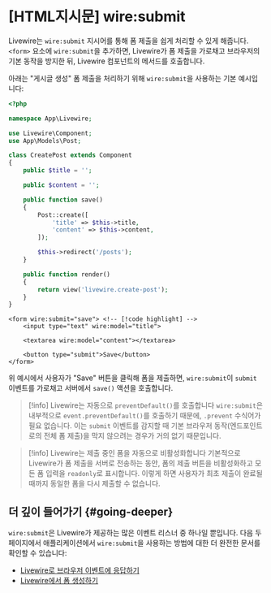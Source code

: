 # [HTML지시문] wire:submit
Livewire는 `wire:submit` 지시어를 통해 폼 제출을 쉽게 처리할 수 있게 해줍니다. `<form>` 요소에 `wire:submit`을 추가하면, Livewire가 폼 제출을 가로채고 브라우저의 기본 동작을 방지한 뒤, Livewire 컴포넌트의 메서드를 호출합니다.

아래는 "게시글 생성" 폼 제출을 처리하기 위해 `wire:submit`을 사용하는 기본 예시입니다:

```php
<?php

namespace App\Livewire;

use Livewire\Component;
use App\Models\Post;

class CreatePost extends Component
{
    public $title = '';

    public $content = '';

    public function save()
    {
        Post::create([
            'title' => $this->title,
            'content' => $this->content,
        ]);

        $this->redirect('/posts');
    }

    public function render()
    {
        return view('livewire.create-post');
    }
}
```

```blade
<form wire:submit="save"> <!-- [!code highlight] -->
    <input type="text" wire:model="title">

    <textarea wire:model="content"></textarea>

    <button type="submit">Save</button>
</form>
```

위 예시에서 사용자가 "Save" 버튼을 클릭해 폼을 제출하면, `wire:submit`이 `submit` 이벤트를 가로채고 서버에서 `save()` 액션을 호출합니다.

> [!info] Livewire는 자동으로 `preventDefault()`를 호출합니다
> `wire:submit`은 내부적으로 `event.preventDefault()`를 호출하기 때문에, `.prevent` 수식어가 필요 없습니다. 이는 `submit` 이벤트를 감지할 때 기본 브라우저 동작(엔드포인트로의 전체 폼 제출)을 막지 않으려는 경우가 거의 없기 때문입니다.

> [!info] Livewire는 제출 중인 폼을 자동으로 비활성화합니다
> 기본적으로 Livewire가 폼 제출을 서버로 전송하는 동안, 폼의 제출 버튼을 비활성화하고 모든 폼 입력을 `readonly`로 표시합니다. 이렇게 하면 사용자가 최초 제출이 완료될 때까지 동일한 폼을 다시 제출할 수 없습니다.

## 더 깊이 들어가기 {#going-deeper}

`wire:submit`은 Livewire가 제공하는 많은 이벤트 리스너 중 하나일 뿐입니다. 다음 두 페이지에서 애플리케이션에서 `wire:submit`을 사용하는 방법에 대한 더 완전한 문서를 확인할 수 있습니다:

* [Livewire로 브라우저 이벤트에 응답하기](/livewire/3.x/actions)
* [Livewire에서 폼 생성하기](/livewire/3.x/forms)
